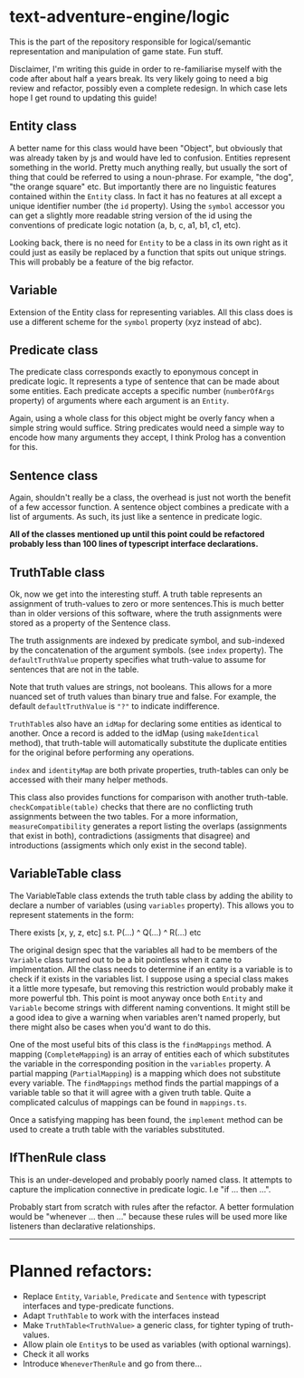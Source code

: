 # text-adventure-engine/logic

This is the part of the repository responsible for logical/semantic representation and manipulation of game state. Fun stuff.

Disclaimer, I'm writing this guide in order to re-familiarise myself with the code after about half a years break. Its very likely going to need a big review and refactor, possibly even a complete redesign. In which case lets hope I get round to updating this guide!

## Entity class

A better name for this class would have been "Object", but obviously that was already taken by js and would have led to confusion. Entities represent something in the world. Pretty much anything really, but usually the sort of thing that could be referred to using a noun-phrase. For example, "the dog", "the orange square" etc. But importantly there are no linguistic features contained within the `Entity` class. In fact it has no features at all except a unique identifier number (the `id` property). Using the `symbol` accessor you can get a slightly more readable string version of the id using the conventions of predicate logic notation (a, b, c, a1, b1, c1, etc).

Looking back, there is no need for `Entity` to be a class in its own right as it could just as easily be replaced by a function that spits out unique strings. This will probably be a feature of the big refactor.

## Variable

Extension of the Entity class for representing variables. All this class does is use a different scheme for the `symbol` property (xyz instead of abc).

## Predicate class

The predicate class corresponds exactly to eponymous concept in predicate logic. It represents a type of sentence that can be made about some entities. Each predicate accepts a specific number (`numberOfArgs` property) of arguments where each argument is an `Entity`.

Again, using a whole class for this object might be overly fancy when a simple string would suffice. String predicates would need a simple way to encode how many arguments they accept, I think Prolog has a convention for this.

## Sentence class

Again, shouldn't really be a class, the overhead is just not worth the benefit of a few accessor function. A sentence object combines a predicate with a list of arguments. As such, its just like a sentence in predicate logic.

**All of the classes mentioned up until this point could be refactored probably less than 100 lines of typescript interface declarations.**

## TruthTable class

Ok, now we get into the interesting stuff. A truth table represents an assignment of truth-values to zero or more sentences.This is much better than in older versions of this software, where the truth assignments were stored as a property of the Sentence class.

The truth assignments are indexed by predicate symbol, and sub-indexed by the concatenation of the argument symbols. (see `index` property). The `defaultTruthValue` property specifies what truth-value to assume for sentences that are not in the table.

Note that truth values are strings, not booleans. This allows for a more nuanced set of truth values than binary true and false. For example, the default `defaultTruthValue` is `"?"` to indicate indifference.

`TruthTable`s also have an `idMap` for declaring some entities as identical to another. Once a record is added to the idMap (using `makeIdentical` method), that truth-table will automatically substitute the duplicate entities for the original before performing any operations.

`index` and `identityMap` are both private properties, truth-tables can only be accessed with their many helper methods.

This class also provides functions for comparison with another truth-table. `checkCompatible(table)` checks that there are no conflicting truth assignments between the two tables. For a more information, `measureCompatibility` generates a report listing the overlaps (assignments that exist in both), contradictions (assigments that disagree) and introductions (assigments which only exist in the second table).

## VariableTable class

The VariableTable class extends the truth table class by adding the ability to declare a number of variables (using `variables` property). This allows you to represent statements in the form:

There exists [x, y, z, etc] s.t. P(...) ^ Q(...) ^ R(...) etc

The original design spec that the variables all had to be members of the `Variable` class turned out to be a bit pointless when it came to implmentation. All the class needs to determine if an entity is a variable is to check if it exists in the variables list. I suppose using a special class makes it a little more typesafe, but removing this restriction would probably make it more powerful tbh. This point is moot anyway once both `Entity` and `Variable` become strings with different naming conventions. It might still be a good idea to give a warning when variables aren't named properly, but there might also be cases when you'd want to do this.

One of the most useful bits of this class is the `findMappings` method. A mapping (`CompleteMapping`) is an array of entities each of which substitutes the variable in the corresponding position in the `variables` property. A partial mapping (`PartialMapping`) is a mapping which does not substitute every variable. The `findMappings` method finds the partial mappings of a variable table so that it will agree with a given truth table. Quite a complicated calculus of mappings can be found in `mappings.ts`.

Once a satisfying mapping has been found, the `implement` method can be used to create a truth table with the variables substituted.

## IfThenRule class

This is an under-developed and probably poorly named class. It attempts to capture the implication connective in predicate logic. I.e "if ... then ...".

Probably start from scratch with rules after the refactor. A better formulation would be "whenever ... then ..." because these rules will be used more like listeners than declarative relationships.

---

# Planned refactors:

- Replace `Entity`, `Variable`, `Predicate` and `Sentence` with typescript interfaces and type-predicate functions.
- Adapt `TruthTable` to work with the interfaces instead
- Make `TruthTable<TruthValue>` a generic class, for tighter typing of truth-values.
- Allow plain ole `Entity`s to be used as variables (with optional warnings).
- Check it all works
- Introduce `WheneverThenRule` and go from there...
